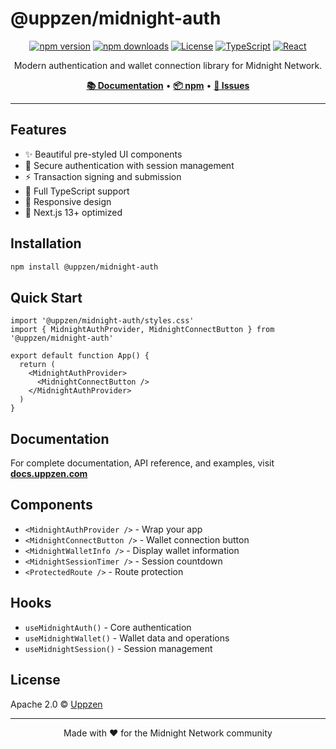 # @uppzen/midnight-auth

<div align="center">

[![npm version](https://img.shields.io/npm/v/@uppzen/midnight-auth.svg)](https://www.npmjs.com/package/@uppzen/midnight-auth)
[![npm downloads](https://img.shields.io/npm/dm/@uppzen/midnight-auth.svg)](https://www.npmjs.com/package/@uppzen/midnight-auth)
[![License](https://img.shields.io/badge/license-Apache%202.0-blue.svg)](LICENSE)
[![TypeScript](https://img.shields.io/badge/TypeScript-5.0-blue)](https://www.typescriptlang.org/)
[![React](https://img.shields.io/badge/React-18%2B-blue)](https://reactjs.org/)

Modern authentication and wallet connection library for Midnight Network.

**[📚 Documentation](https://docs.uppzen.com)** • **[📦 npm](https://www.npmjs.com/package/@uppzen/midnight-auth)** • **[🐛 Issues](https://github.com/uppzen/midnight-auth/issues)**

</div>

---

## Features

- ✨ Beautiful pre-styled UI components
- 🔐 Secure authentication with session management
- ⚡ Transaction signing and submission
- 🔧 Full TypeScript support
- 📱 Responsive design
- 🚀 Next.js 13+ optimized

## Installation

```bash
npm install @uppzen/midnight-auth
```

## Quick Start

```tsx
import '@uppzen/midnight-auth/styles.css'
import { MidnightAuthProvider, MidnightConnectButton } from '@uppzen/midnight-auth'

export default function App() {
  return (
    <MidnightAuthProvider>
      <MidnightConnectButton />
    </MidnightAuthProvider>
  )
}
```

## Documentation

For complete documentation, API reference, and examples, visit **[docs.uppzen.com](https://docs.uppzen.com)**

## Components

- `<MidnightAuthProvider />` - Wrap your app
- `<MidnightConnectButton />` - Wallet connection button
- `<MidnightWalletInfo />` - Display wallet information
- `<MidnightSessionTimer />` - Session countdown
- `<ProtectedRoute />` - Route protection

## Hooks

- `useMidnightAuth()` - Core authentication
- `useMidnightWallet()` - Wallet data and operations
- `useMidnightSession()` - Session management

## License

Apache 2.0 © [Uppzen](https://uppzen.com)

---

<div align="center">
  Made with ❤️ for the Midnight Network community
</div>
